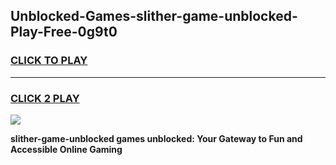 
## Unblocked-Games-slither-game-unblocked-Play-Free-0g9t0
<h3>
<a href="https://premium76.site?title=slither-game-unblocked&ref=19M">CLICK TO PLAY</a></h3>
<hr>

<h3>
<a href="https://premium76.site?title=slither-game-unblocked&ref=19M">CLICK 2 PLAY</a>
  
</h3>

<a href="https://premium76.site?title=slither-game-unblocked&ref=19M"><img src="https://clearcache.store/games.png"></a>


**slither-game-unblocked games unblocked: Your Gateway to Fun and Accessible Online Gaming**
